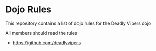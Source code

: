 Dojo Rules
==========

This repository contains a list of dojo rules for the Deadly Vipers dojo

All members should read the rules

* https://github.com/deadlyvipers